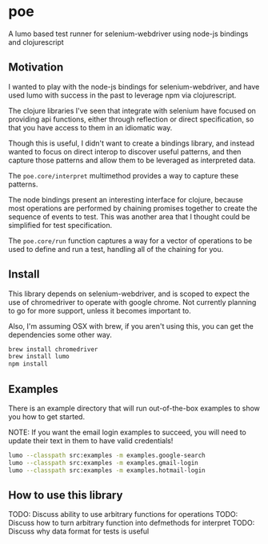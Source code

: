 # poe

A lumo based test runner for selenium-webdriver using node-js bindings and clojurescript

## Motivation

I wanted to play with the node-js bindings for selenium-webdriver, and have used
lumo with success in the past to leverage npm via clojurescript.

The clojure libraries I've seen that integrate with selenium have focused on providing
api functions, either through reflection or direct specification, so that you have
access to them in an idiomatic way.

Though this is useful, I didn't want to create a bindings library, and instead wanted
to focus on direct interop to discover useful patterns, and then capture those patterns
and allow them to be leveraged as interpreted data.

The `poe.core/interpret` multimethod provides a way to capture these patterns.

The node bindings present an interesting interface for clojure, because most operations
are performed by chaining promises together to create the sequence of events to test.
This was another area that I thought could be simplified for test specification.

The `poe.core/run` function captures a way for a vector of operations to be used
to define and run a test, handling all of the chaining for you.

## Install

This library depends on selenium-webdriver, and is scoped to expect the use of
chromedriver to operate with google chrome. Not currently planning to go for
more support, unless it becomes important to.

Also, I'm assuming OSX with brew, if you aren't using this, you can get the
dependencies some other way.

```bash
brew install chromedriver
brew install lumo
npm install
```

## Examples

There is an example directory that will run out-of-the-box examples to show you how
to get started.

NOTE: If you want the email login examples to succeed, you will need to update their
      text in them to have valid credentials!

```bash
lumo --classpath src:examples -m examples.google-search
lumo --classpath src:examples -m examples.gmail-login
lumo --classpath src:examples -m examples.hotmail-login
```

## How to use this library

TODO: Discuss ability to use arbitrary functions for operations
TODO: Discuss how to turn arbitrary function into defmethods for interpret
TODO: Discuss why data format for tests is useful

